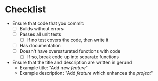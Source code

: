 # Checklist
 - Ensure that code that you commit:
   - [ ] Builds without errors
   - [ ] Passes all unit tests
     - [ ] If no test covers the code, then write it 
   - [ ] Has documentation
   - [ ] Doesn't have oversaturated functions with code
     - [ ] If so, break code up into separate functions
 - Ensure that the title and description are written in gerund
   - Example title: "Add new *feature*"
   - Example description: "Add *feature* which enhances the *project*"
